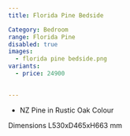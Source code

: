 ```yaml
---
title: Florida Pine Bedside

Category: Bedroom
range: Florida Pine
disabled: true
images:
  - florida pine bedside.png
variants:
  - price: 24900
    

---
```

* NZ Pine in Rustic Oak Colour

Dimensions
L530xD465xH663 mm